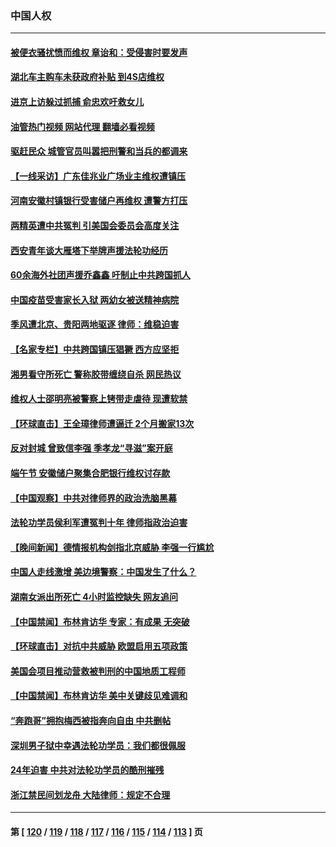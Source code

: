 ### 中国人权
---
#### [被便衣骚扰愤而维权 章诒和：受侵害时要发声](../../pages/ncid278/n14029224.md?07061645) 
#### [湖北车主购车未获政府补贴 到4S店维权](../../pages/ncid278/n14028707.md?07061645) 
#### [进京上访躲过抓捕 俞忠欢吁救女儿](../../pages/ncid278/n14028226.md?07061645) 
#### [油管热门视频 网站代理 翻墙必看视频](http://138.2.39.72:81/youtube.html?epic-marker?07061645)
#### [驱赶民众 城管官员叫嚣把刑警和当兵的都调来](../../pages/ncid278/n14027966.md?07061645) 
#### [【一线采访】广东佳兆业广场业主维权遭镇压](../../pages/ncid278/n14028175.md?07061645) 
#### [河南安徽村镇银行受害储户再维权 遭警方打压](../../pages/ncid278/n14026972.md?07061645) 
#### [两精英遭中共冤判 引美国会委员会高度关注](../../pages/ncid278/n14026429.md?07061645) 
#### [西安青年谈大雁塔下举牌声援法轮功经历](../../pages/ncid278/n14026417.md?07061645) 
#### [60余海外社团声援乔鑫鑫 吁制止中共跨国抓人](../../pages/ncid278/n14025268.md?07061645) 
#### [中国疫苗受害家长入狱 两幼女被送精神病院](../../pages/ncid278/n14024727.md?07061645) 
#### [季风遭北京、贵阳两地驱逐 律师：维稳迫害](../../pages/ncid278/n14024015.md?07061645) 
#### [【名家专栏】中共跨国镇压猖獗 西方应坚拒](../../pages/ncid278/n14023547.md?07061645) 
#### [湘男看守所死亡 警称胶带缠绕自杀 网民热议](../../pages/ncid278/n14023415.md?07061645) 
#### [维权人士邵明亮被警察上铐带走虐待 现遭软禁](../../pages/ncid278/n14021977.md?07061645) 
#### [【环球直击】王全璋律师遭逼迁 2个月搬家13次](../../pages/ncid278/n14021724.md?07061645) 
#### [反对封城 曾致信李强 季孝龙“寻滋”案开庭](../../pages/ncid278/n14021798.md?07061645) 
#### [端午节 安徽储户聚集合肥银行维权讨存款](../../pages/ncid278/n14021481.md?07061645) 
#### [【中国观察】中共对律师界的政治洗脑黑幕](../../pages/ncid278/n14021404.md?07061645) 
#### [法轮功学员侯利军遭冤判十年 律师指政治迫害](../../pages/ncid278/n14020465.md?07061645) 
#### [【晚间新闻】德情报机构剑指北京威胁 李强一行尴尬](../../pages/ncid278/n14020854.md?07061645) 
#### [中国人走线激增 美边境警察：中国发生了什么？](../../pages/ncid278/n14020685.md?07061645) 
#### [湖南女派出所死亡 4小时监控缺失 网友追问](../../pages/ncid278/n14020534.md?07061645) 
#### [【中国禁闻】布林肯访华 专家：有成果 无突破](../../pages/ncid278/n14019778.md?07061645) 
#### [【环球直击】对抗中共威胁 欧盟启用五项政策](../../pages/ncid278/n14019784.md?07061645) 
#### [美国会项目推动营救被判刑的中国地质工程师](../../pages/ncid278/n14019887.md?07061645) 
#### [【中国禁闻】布林肯访华 美中关键歧见难调和](../../pages/ncid278/n14019181.md?07061645) 
#### [“奔跑哥”拥抱梅西被指奔向自由 中共删帖](../../pages/ncid278/n14018351.md?07061645) 
#### [深圳男子狱中幸遇法轮功学员：我们都很佩服](../../pages/ncid278/n14017626.md?07061645) 
#### [24年迫害 中共对法轮功学员的酷刑摧残](../../pages/ncid278/n14016856.md?07061645) 
#### [浙江禁民间划龙舟 大陆律师：规定不合理](../../pages/ncid278/n14016855.md?07061645) 

---
#### 第 [ [120](./120.md?07061645) / [119](./119.md?07061645) / [118](./118.md?07061645) / [117](./117.md?07061645) / [116](./116.md?07061645) / [115](./115.md?07061645) / [114](./114.md?07061645) / [113](./113.md?07061645) ] 页
